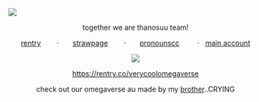   ![](DIV)
  <p align="center"
    
together we are thanosuu team!
<p align="center"

 [rentry](https://rentry.co/bootwhill)‎ ‎ ‎ ‎ ‎ ‎ ‎ ‎ ·‎ ‎ ‎ ‎ ‎ ‎ ‎ [strawpage](https://medstaffbrainrot.straw.page/)‎ ‎ ‎ ‎ ‎ ‎ ‎ ‎ ·‎ ‎ ‎ ‎ ‎ ‎ ‎ [pronounscc](https://pronouns.cc/@REVERISTCALICO) ‎ ‎ ‎ ‎ ‎ ‎ ‎ ‎ ·‎ ‎ ‎ ‎ ‎ ‎ ‎ [main account](https://github.com/REVERISTCALICO)
 <p align="center"

![](https://files.catbox.moe/olc835.jpg)
<p align="center"

https://rentry.co/verycoolomegaverse
<p align="center"
  
check out our omegaverse au made by my [brother](https://github.com/seong-gihun)..CRYING
<p align="center"

